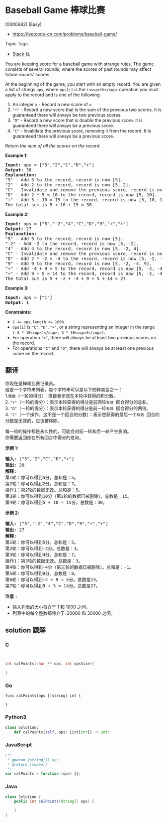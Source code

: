 # Baseball Game 棒球比赛

[0000682] (Easy)

- https://leetcode-cn.com/problems/baseball-game/

Topic Tags:

- [Stack 栈](https://leetcode-cn.com/tag/stack/)

You are keeping score for a baseball game with strange rules. The game consists of several rounds, where the scores of past rounds may affect future rounds' scores.

At the beginning of the game, you start with an empty record. You are given a list of strings `ops`, where `ops[i]` is the `i<sup>th</sup>` operation you must apply to the record and is one of the following:

1.  An integer `x` - Record a new score of `x`.
2.  `"+"` - Record a new score that is the sum of the previous two scores. It is guaranteed there will always be two previous scores.
3.  `"D"` - Record a new score that is double the previous score. It is guaranteed there will always be a previous score.
4.  `"C"` - Invalidate the previous score, removing it from the record. It is guaranteed there will always be a previous score.

Return _the sum of all the scores on the record_.

**Example 1:**

<pre><strong>Input:</strong> ops = ["5","2","C","D","+"]
<strong>Output:</strong> 30
<strong>Explanation:</strong>
"5" - Add 5 to the record, record is now [5].
"2" - Add 2 to the record, record is now [5, 2].
"C" - Invalidate and remove the previous score, record is now [5].
"D" - Add 2 * 5 = 10 to the record, record is now [5, 10].
"+" - Add 5 + 10 = 15 to the record, record is now [5, 10, 15].
The total sum is 5 + 10 + 15 = 30.
</pre>

**Example 2:**

<pre><strong>Input:</strong> ops = ["5","-2","4","C","D","9","+","+"]
<strong>Output:</strong> 27
<strong>Explanation:</strong>
"5" - Add 5 to the record, record is now [5].
"-2" - Add -2 to the record, record is now [5, -2].
"4" - Add 4 to the record, record is now [5, -2, 4].
"C" - Invalidate and remove the previous score, record is now [5, -2].
"D" - Add 2 * -2 = -4 to the record, record is now [5, -2, -4].
"9" - Add 9 to the record, record is now [5, -2, -4, 9].
"+" - Add -4 + 9 = 5 to the record, record is now [5, -2, -4, 9, 5].
"+" - Add 9 + 5 = 14 to the record, record is now [5, -2, -4, 9, 5, 14].
The total sum is 5 + -2 + -4 + 9 + 5 + 14 = 27.
</pre>

**Example 3:**

<pre><strong>Input:</strong> ops = ["1"]
<strong>Output:</strong> 1
</pre>

**Constraints:**

- `1 <= ops.length <= 1000`
- `ops[i]` is `"C"`, `"D"`, `"+"`, or a string representing an integer in the range `[-3 * 10<sup>4</sup>, 3 * 10<sup>4</sup>]`.
- For operation `"+"`, there will always be at least two previous scores on the record.
- For operations `"C"` and `"D"`, there will always be at least one previous score on the record.

## 翻译

你现在是棒球比赛记录员。  
给定一个字符串列表，每个字符串可以是以下四种类型之一：  
1.`整数`（一轮的得分）：直接表示您在本轮中获得的积分数。  
2\. `"+"`（一轮的得分）：表示本轮获得的得分是前两轮`有效`  回合得分的总和。  
3\. `"D"`（一轮的得分）：表示本轮获得的得分是前一轮`有效`  回合得分的两倍。  
4\. `"C"`（一个操作，这不是一个回合的分数）：表示您获得的最后一个`有效`  回合的分数是无效的，应该被移除。

每一轮的操作都是永久性的，可能会对前一轮和后一轮产生影响。  
你需要返回你在所有回合中得分的总和。

**示例 1:**

<pre><strong>输入:</strong> ["5","2","C","D","+"]
<strong>输出:</strong> 30
<strong>解释:</strong> 
第1轮：你可以得到5分。总和是：5。
第2轮：你可以得到2分。总和是：7。
操作1：第2轮的数据无效。总和是：5。
第3轮：你可以得到10分（第2轮的数据已被删除）。总数是：15。
第4轮：你可以得到5 + 10 = 15分。总数是：30。
</pre>

**示例 2:**

<pre><strong>输入:</strong> ["5","-2","4","C","D","9","+","+"]
<strong>输出:</strong> 27
<strong>解释:</strong> 
第1轮：你可以得到5分。总和是：5。
第2轮：你可以得到-2分。总数是：3。
第3轮：你可以得到4分。总和是：7。
操作1：第3轮的数据无效。总数是：3。
第4轮：你可以得到-4分（第三轮的数据已被删除）。总和是：-1。
第5轮：你可以得到9分。总数是：8。
第6轮：你可以得到-4 + 9 = 5分。总数是13。
第7轮：你可以得到9 + 5 = 14分。总数是27。
</pre>

**注意：**

- 输入列表的大小将介于 1 和 1000 之间。
- 列表中的每个整数都将介于-30000 和 30000 之间。

## solution 题解

### C

```c


int calPoints(char ** ops, int opsSize){

}
```

### Go

```golang
func calPoints(ops []string) int {

}
```

### Python3

```python
class Solution:
    def calPoints(self, ops: List[str]) -> int:
```

### JavaScript

```javascript
/**
 * @param {string[]} ops
 * @return {number}
 */
var calPoints = function (ops) {};
```

### Java

```java
class Solution {
    public int calPoints(String[] ops) {

    }
}
```
